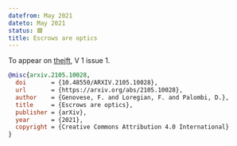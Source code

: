 ```yaml
---
datefrom: May 2021
dateto: May 2021
status: 🟩
title: Escrows are optics
---
```


To appear on [thejft](http://thejft.com), V 1 issue 1.

```bibtex
@misc{arxiv.2105.10028,
  doi       = {10.48550/ARXIV.2105.10028},
  url       = {https://arxiv.org/abs/2105.10028},
  author    = {Genovese, F. and Loregian, F. and Palombi, D.},
  title     = {Escrows are optics},
  publisher = {arXiv},
  year      = {2021},
  copyright = {Creative Commons Attribution 4.0 International}
}
```